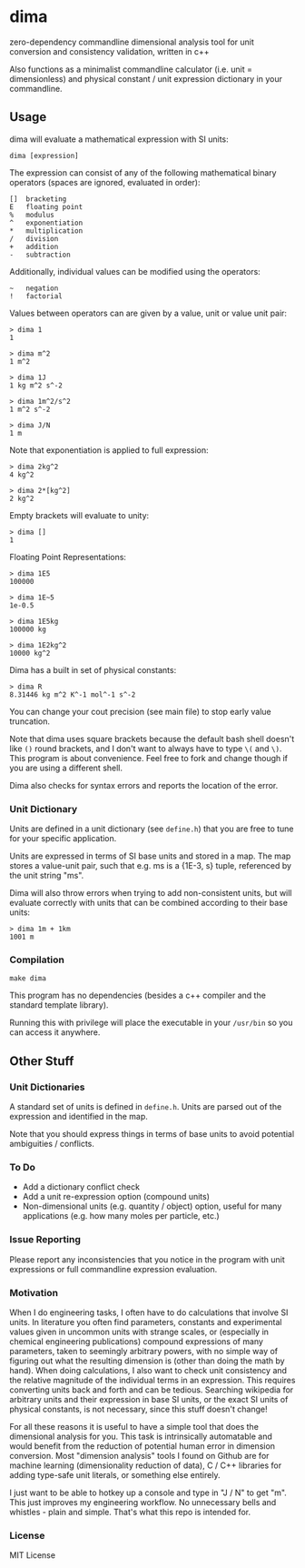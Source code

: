 # dima
zero-dependency commandline dimensional analysis tool for unit conversion and consistency validation, written in c++

Also functions as a minimalist commandline calculator (i.e. unit = dimensionless) and physical constant / unit expression dictionary in your commandline.

## Usage

dima will evaluate a mathematical expression with SI units:

    dima [expression]

The expression can consist of any of the following mathematical binary operators (spaces are ignored, evaluated in order):

    []  bracketing
    E   floating point
    %   modulus
    ^   exponentiation
    *   multiplication
    /   division
    +   addition
    -   subtraction

Additionally, individual values can be modified using the operators:

    ~   negation
    !   factorial

Values between operators can are given by a value, unit or value unit pair:

    > dima 1
    1

    > dima m^2
    1 m^2

    > dima 1J
    1 kg m^2 s^-2

    > dima 1m^2/s^2
    1 m^2 s^-2

    > dima J/N
    1 m

Note that exponentiation is applied to full expression:

    > dima 2kg^2
    4 kg^2

    > dima 2*[kg^2]
    2 kg^2

Empty brackets will evaluate to unity:

    > dima []
    1

Floating Point Representations:

    > dima 1E5
    100000

    > dima 1E~5
    1e-0.5

    > dima 1E5kg
    100000 kg

    > dima 1E2kg^2
    10000 kg^2

Dima has a built in set of physical constants:

    > dima R
    8.31446 kg m^2 K^-1 mol^-1 s^-2

You can change your cout precision (see main file) to stop early value truncation.

Note that dima uses square brackets because the default bash shell doesn't like `()` round brackets, and I don't want to always have to type `\(` and `\)`. This program is about convenience. Feel free to fork and change though if you are using a different shell.

Dima also checks for syntax errors and reports the location of the error.

### Unit Dictionary
Units are defined in a unit dictionary (see `define.h`) that you are free to tune for your specific application.

Units are expressed in terms of SI base units and stored in a map. The map stores a value-unit pair, such that e.g. ms is a {1E-3, s} tuple, referenced by the unit string "ms".

Dima will also throw errors when trying to add non-consistent units, but will evaluate correctly with units that can be combined according to their base units:

    > dima 1m + 1km
    1001 m

### Compilation

    make dima

This program has no dependencies (besides a c++ compiler and the standard template library).

Running this with privilege will place the executable in your `/usr/bin` so you can access it anywhere.

## Other Stuff

### Unit Dictionaries
A standard set of units is defined in `define.h`. Units are parsed out of the expression and identified in the map.

Note that you should express things in terms of base units to avoid potential ambiguities / conflicts.

### To Do
- Add a dictionary conflict check
- Add a unit re-expression option (compound units)
- Non-dimensional units (e.g. quantity / object) option, useful for many applications (e.g. how many moles per particle, etc.)

### Issue Reporting
Please report any inconsistencies that you notice in the program with unit expressions or full commandline expression evaluation.

### Motivation
When I do engineering tasks, I often have to do calculations that involve SI units. In literature you often find parameters, constants and experimental values given in uncommon units with strange scales, or (especially in chemical engineering publications) compound expressions of many parameters, taken to seemingly arbitrary powers, with no simple way of figuring out what the resulting dimension is (other than doing the math by hand). When doing calculations, I also want to check unit consistency and the relative magnitude of the individual terms in an expression. This requires converting units back and forth and can be tedious. Searching wikipedia for arbitrary units and their expression in base SI units, or the exact SI units of physical constants, is not necessary, since this stuff doesn't change!

For all these reasons it is useful to have a simple tool that does the dimensional analysis for you. This task is intrinsically automatable and would benefit from the reduction of potential human error in dimension conversion. Most "dimension analysis" tools I found on Github are for machine learning (dimensionality reduction of data), C / C++ libraries for adding type-safe unit literals, or something else entirely.

I just want to be able to hotkey up a console and type in "J / N" to get "m". This just improves my engineering workflow. No unnecessary bells and whistles - plain and simple. That's what this repo is intended for.

### License
MIT License
